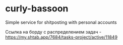 # curly-bassoon
Simple service for shitposting with personal accounts

Ссылка на борду с распределением задач - https://my.shtab.app/7684/tasks-project/active/11849